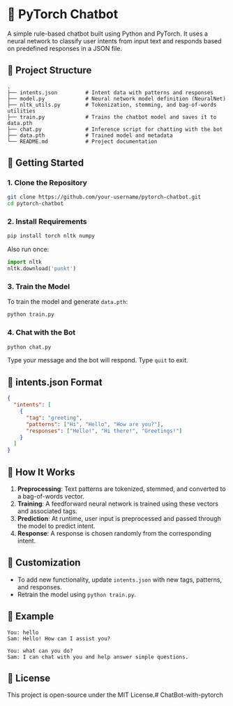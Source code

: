# 💬 PyTorch Chatbot

A simple rule-based chatbot built using Python and PyTorch. It uses a neural network to classify user intents from input text and responds based on predefined responses in a JSON file.

## 📁 Project Structure

```
.
├── intents.json         # Intent data with patterns and responses
├── model.py             # Neural network model definition (NeuralNet)
├── nltk_utils.py        # Tokenization, stemming, and bag-of-words utilities
├── train.py             # Trains the chatbot model and saves it to data.pth
├── chat.py              # Inference script for chatting with the bot
├── data.pth             # Trained model and metadata
└── README.md            # Project documentation
```

## 🚀 Getting Started

### 1. Clone the Repository

```bash
git clone https://github.com/your-username/pytorch-chatbot.git
cd pytorch-chatbot
```

### 2. Install Requirements

```bash
pip install torch nltk numpy
```

Also run once:

```python
import nltk
nltk.download('punkt')
```

### 3. Train the Model

To train the model and generate `data.pth`:

```bash
python train.py
```

### 4. Chat with the Bot

```bash
python chat.py
```

Type your message and the bot will respond. Type `quit` to exit.

## 📄 intents.json Format

```json
{
  "intents": [
    {
      "tag": "greeting",
      "patterns": ["Hi", "Hello", "How are you?"],
      "responses": ["Hello!", "Hi there!", "Greetings!"]
    }
  ]
}
```

## 🧠 How It Works

1. **Preprocessing**: Text patterns are tokenized, stemmed, and converted to a bag-of-words vector.
2. **Training**: A feedforward neural network is trained using these vectors and associated tags.
3. **Prediction**: At runtime, user input is preprocessed and passed through the model to predict intent.
4. **Response**: A response is chosen randomly from the corresponding intent.

## 🔧 Customization

- To add new functionality, update `intents.json` with new tags, patterns, and responses.
- Retrain the model using `python train.py`.

## 🧪 Example

```
You: hello
Sam: Hello! How can I assist you?

You: what can you do?
Sam: I can chat with you and help answer simple questions.
```

## 📜 License

This project is open-source under the MIT License.#   C h a t B o t - w i t h - p y t o r c h  
 